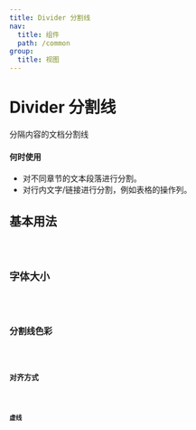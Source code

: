 ```yaml
---
title: Divider 分割线
nav:
  title: 组件
  path: /common
group:
  title: 视图
---
```


# Divider 分割线

<p>分隔内容的文档分割线</p>

#### 何时使用

- 对不同章节的文本段落进行分割。
- 对行内文字/链接进行分割，例如表格的操作列。

## 基本用法

<code src="./demos/index1.tsx"/>

## 字体大小

<code src="./demos/index2.tsx"/>

## 分割线色彩

<code src="./demos/index3.tsx"/>

## 对齐方式

<code src="./demos/index4.tsx"/>

## 虚线

<code src="./demos/index5.tsx"/>

<API></API>
